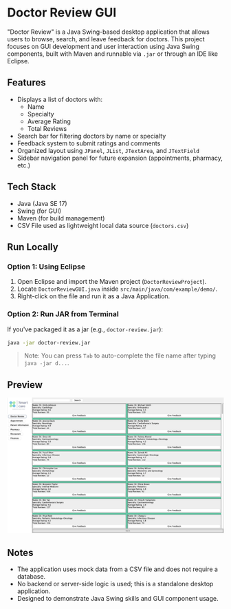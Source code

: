 # Doctor Review GUI

"Doctor Review" is a Java Swing-based desktop application that allows users to browse, search, and leave feedback for doctors. This project focuses on GUI development and user interaction using Java Swing components, built with Maven and runnable via `.jar` or through an IDE like Eclipse.

## Features

- Displays a list of doctors with:
  - Name
  - Specialty
  - Average Rating
  - Total Reviews
- Search bar for filtering doctors by name or specialty
- Feedback system to submit ratings and comments
- Organized layout using `JPanel`, `JList`, `JTextArea`, and `JTextField`
- Sidebar navigation panel for future expansion (appointments, pharmacy, etc.)

## Tech Stack

- Java (Java SE 17)
- Swing (for GUI)
- Maven (for build management)
- CSV File used as lightweight local data source (`doctors.csv`)

## Run Locally

### Option 1: Using Eclipse
1. Open Eclipse and import the Maven project (`DoctorReviewProject`).
2. Locate `DoctorReviewGUI.java` inside `src/main/java/com/example/demo/`.
3. Right-click on the file and run it as a Java Application.

### Option 2: Run JAR from Terminal
If you've packaged it as a jar (e.g., `doctor-review.jar`):
```bash
java -jar doctor-review.jar
```

> Note: You can press `Tab` to auto-complete the file name after typing `java -jar d...`.

## Preview

![DoctorReview GUI Screenshot](./screenshots/doctor-review-ui.png)

## Notes

- The application uses mock data from a CSV file and does not require a database.
- No backend or server-side logic is used; this is a standalone desktop application.
- Designed to demonstrate Java Swing skills and GUI component usage.

```
